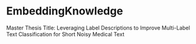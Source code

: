 # EmbeddingKnowledge
Master Thesis
Title: Leveraging Label Descriptions to Improve Multi-Label Text Classification for Short Noisy Medical Text
